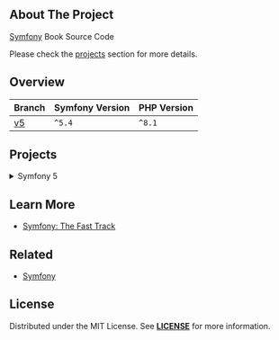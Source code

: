 ## About The Project
[Symfony][symfony_website] Book Source Code

Please check the [projects](#projects) section for more details.

## Overview
| Branch      | Symfony Version | PHP Version |
|-------------|-----------------|-------------|
| [v5][v5_tt] | `^5.4`          | `^8.1`      |


## Projects
<details><summary>Symfony 5</summary>  
  

<img
src="url"
alt="Book for Symfony 5"
width="50%"
/>

**Code:** https://github.com/habibun/symfony-book/tree/v5  
**Resources:**
- [Book for Symfony 5](https://symfony.com/doc/5.4/the-fast-track/en/index.html)

##### Prerequisites: [Symfony CLI][symfony_cli], [PHP][php], [Composer][composer], [Git][git], [PostgreSQL][postgre_sql], [Docker][docker], [Docker Compose][docker_compose]

#### Installation

```bash 
# Clone the repository using the command
git clone git@github.com:habibun/symfony-book.git

# Navigate into the cloned directory
cd symfony-book

# Checkout to project branch
git checkout v

# Create .env.local file
make init
```

Configure the database connection in the .env.local file

```bash 
# Install project
make install

# Start the local development server
make start
```

Please check more rules in [Makefile][v5_makefile].

##
</details>



## Learn More
- [Symfony: The Fast Track](https://symfony.com/book)  


## Related
- [Symfony](https://github.com/habibun/symfony)


## License
Distributed under the MIT License. See **[LICENSE][license]** for more information.



[//]: # (Links)
[license]: https://github.com/habibun/symfony-book/blob/main/LICENSE
[symfony_website]: https://symfony.com/

[v5]: https://github.com/habibun/symfony-book/tree/v2
[v5_tt]: https://github.com/habibun/symfony-book/tree/v5 "Book for Symfony 5"
[v5_makefile]: https://github.com/habibun/symfony-book/blob/v5/Makefile

[//]: # (Prerequisites)
[symfony_cli]: https://symfony.com/download
[php]: https://www.php.net/
[composer]: https://getcomposer.org/
[git]: https://git-scm.com/
[mysql]: https://www.mysql.com/
[postgre_sql]: https://www.postgresql.org/
[node]: https://nodejs.org/
[docker]: https://www.docker.com/
[docker_compose]: https://docs.docker.com/compose/
